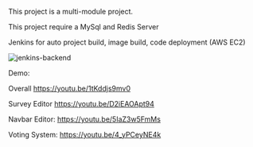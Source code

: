 This project is a multi-module project.

This project require a MySql and Redis Server

Jenkins for auto project build, image build, code deployment (AWS EC2)


![jenkins-backend](https://user-images.githubusercontent.com/15630162/222968058-5e56ee61-df05-413a-a68a-1c5decca3fac.png)

Demo: 

Overall
https://youtu.be/1tKddjs9mv0

Survey Editor
https://youtu.be/D2iEAOApt94

Navbar Editor:
https://youtu.be/5IaZ3w5FmMs

Voting System:
https://youtu.be/4_yPCeyNE4k
